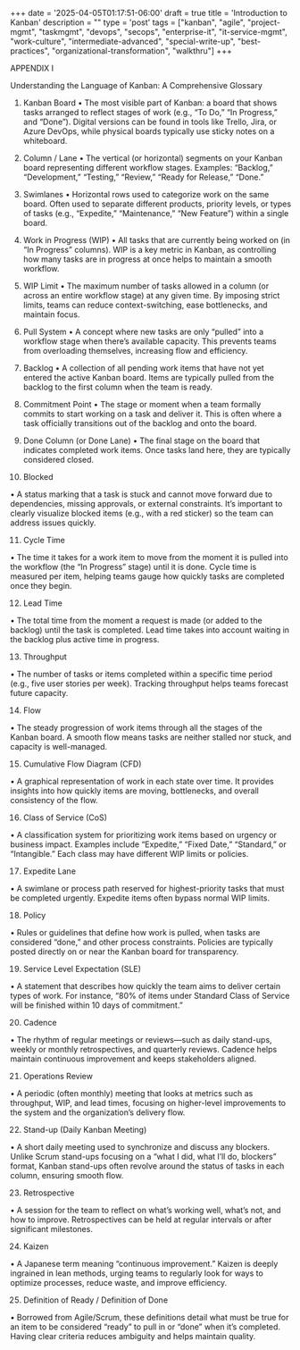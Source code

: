 +++
date = '2025-04-05T01:17:51-06:00'
draft = true
title = 'Introduction to Kanban'
description = ""
type = 'post'
tags = ["kanban", "agile", "project-mgmt", "taskmgmt", "devops", "secops", "enterprise-it", "it-service-mgmt", "work-culture", "intermediate-advanced", "special-write-up", "best-practices", "organizational-transformation", "walkthru"]
+++

APPENDIX I

Understanding the Language of Kanban: A Comprehensive Glossary

1.	Kanban Board
	•	The most visible part of Kanban: a board that shows tasks arranged to reflect stages of work (e.g., “To Do,” “In Progress,” and “Done”). Digital versions can be found in tools like Trello, Jira, or Azure DevOps, while physical boards typically use sticky notes on a whiteboard.

2.	Column / Lane
	•	The vertical (or horizontal) segments on your Kanban board representing different workflow stages. Examples: “Backlog,” “Development,” “Testing,” “Review,” “Ready for Release,” “Done.”

3.	Swimlanes
	•	Horizontal rows used to categorize work on the same board. Often used to separate different products, priority levels, or types of tasks (e.g., “Expedite,” “Maintenance,” “New Feature”) within a single board.

4.	Work in Progress (WIP)
	•	All tasks that are currently being worked on (in “In Progress” columns). WIP is a key metric in Kanban, as controlling how many tasks are in progress at once helps to maintain a smooth workflow.

5.	WIP Limit
	•	The maximum number of tasks allowed in a column (or across an entire workflow stage) at any given time. By imposing strict limits, teams can reduce context-switching, ease bottlenecks, and maintain focus.

6.	Pull System
	•	A concept where new tasks are only “pulled” into a workflow stage when there’s available capacity. This prevents teams from overloading themselves, increasing flow and efficiency.

7.	Backlog
	•	A collection of all pending work items that have not yet entered the active Kanban board. Items are typically pulled from the backlog to the first column when the team is ready.

8.	Commitment Point
	•	The stage or moment when a team formally commits to start working on a task and deliver it. This is often where a task officially transitions out of the backlog and onto the board.

9.	Done Column (or Done Lane)
	•	The final stage on the board that indicates completed work items. Once tasks land here, they are typically considered closed.

10.	Blocked

•	A status marking that a task is stuck and cannot move forward due to dependencies, missing approvals, or external constraints. It’s important to clearly visualize blocked items (e.g., with a red sticker) so the team can address issues quickly.

11.	Cycle Time

•	The time it takes for a work item to move from the moment it is pulled into the workflow (the “In Progress” stage) until it is done. Cycle time is measured per item, helping teams gauge how quickly tasks are completed once they begin.

12.	Lead Time

•	The total time from the moment a request is made (or added to the backlog) until the task is completed. Lead time takes into account waiting in the backlog plus active time in progress.

13.	Throughput

•	The number of tasks or items completed within a specific time period (e.g., five user stories per week). Tracking throughput helps teams forecast future capacity.

14.	Flow

•	The steady progression of work items through all the stages of the Kanban board. A smooth flow means tasks are neither stalled nor stuck, and capacity is well-managed.

15.	Cumulative Flow Diagram (CFD)

•	A graphical representation of work in each state over time. It provides insights into how quickly items are moving, bottlenecks, and overall consistency of the flow.

16.	Class of Service (CoS)

•	A classification system for prioritizing work items based on urgency or business impact. Examples include “Expedite,” “Fixed Date,” “Standard,” or “Intangible.” Each class may have different WIP limits or policies.

17.	Expedite Lane

•	A swimlane or process path reserved for highest-priority tasks that must be completed urgently. Expedite items often bypass normal WIP limits.

18.	Policy

•	Rules or guidelines that define how work is pulled, when tasks are considered “done,” and other process constraints. Policies are typically posted directly on or near the Kanban board for transparency.

19.	Service Level Expectation (SLE)

•	A statement that describes how quickly the team aims to deliver certain types of work. For instance, “80% of items under Standard Class of Service will be finished within 10 days of commitment.”

20.	 Cadence

•	The rhythm of regular meetings or reviews—such as daily stand-ups, weekly or monthly retrospectives, and quarterly reviews. Cadence helps maintain continuous improvement and keeps stakeholders aligned.

21.	Operations Review

•	A periodic (often monthly) meeting that looks at metrics such as throughput, WIP, and lead times, focusing on higher-level improvements to the system and the organization’s delivery flow.

22.	Stand-up (Daily Kanban Meeting)

•	A short daily meeting used to synchronize and discuss any blockers. Unlike Scrum stand-ups focusing on a “what I did, what I’ll do, blockers” format, Kanban stand-ups often revolve around the status of tasks in each column, ensuring smooth flow.

23.	 Retrospective

•	A session for the team to reflect on what’s working well, what’s not, and how to improve. Retrospectives can be held at regular intervals or after significant milestones.

24.	 Kaizen

•	A Japanese term meaning “continuous improvement.” Kaizen is deeply ingrained in lean methods, urging teams to regularly look for ways to optimize processes, reduce waste, and improve efficiency.

25.	 Definition of Ready / Definition of Done

•	Borrowed from Agile/Scrum, these definitions detail what must be true for an item to be considered “ready” to pull in or “done” when it’s completed. Having clear criteria reduces ambiguity and helps maintain quality.
